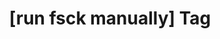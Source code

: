 ---
article_id: 0
description: List of articles under [run fsck manually] tag.
image: http://huntingbears.com.ve/static/img/site/mstile-310x310.png
layout: tag
slug: run-fsck-manually
title: '[run fsck manually] Tag'
---
